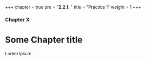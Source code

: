 +++
chapter = true
pre = "<b>2.2.1. </b>"
title = "Práctica 1"
weight = 1
+++

### Chapter X

# Some Chapter title

Lorem Ipsum.
